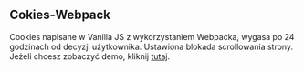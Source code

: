 ## Cokies-Webpack
Cookies napisane w Vanilla JS z wykorzystaniem Webpacka, wygasa po 24 godzinach od decyzji użytkownika. Ustawiona blokada scrollowania strony.
Jeżeli chcesz zobaczyć demo, kliknij <a href="http://kubikweb.usermd.net/cookies-webpack/">tutaj<a/>. 

